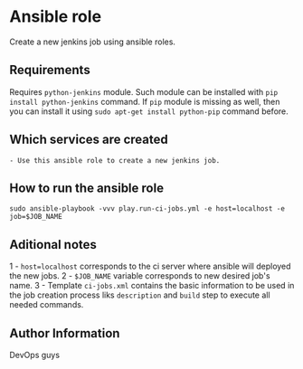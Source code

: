 # Ansible role 

Create a new jenkins job using ansible roles.

## Requirements

Requires `python-jenkins` module. Such module can be installed with `pip install python-jenkins` command.
If `pip` module is missing as well, then you can install it using `sudo apt-get install python-pip` command before.

## Which services are created

```
- Use this ansible role to create a new jenkins job.
```

## How to run the ansible role 
```
sudo ansible-playbook -vvv play.run-ci-jobs.yml -e host=localhost -e job=$JOB_NAME
```

## Aditional notes

1 - `host=localhost` corresponds to the ci server where ansible will deployed the new jobs.
2 - `$JOB_NAME` variable corresponds to new desired job's name.
3 - Template `ci-jobs.xml` contains the basic information to be used in the job creation process liks `description` and `build` step to execute all needed commands.

## Author Information

DevOps guys
